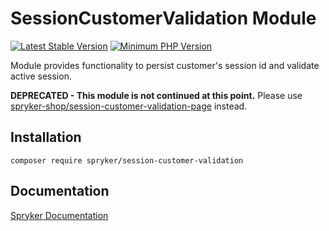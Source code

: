 # SessionCustomerValidation Module
[![Latest Stable Version](https://poser.pugx.org/spryker/session-customer-validation/v/stable.svg)](https://packagist.org/packages/spryker/session-customer-validation)
[![Minimum PHP Version](https://img.shields.io/badge/php-%3E%3D%208.0-8892BF.svg)](https://php.net/)

Module provides functionality to persist customer's session id and validate active session.

**DEPRECATED - This module is not continued at this point.**
Please use [spryker-shop/session-customer-validation-page](https://github.com/spryker-shop/session-customer-validation-page) instead.

## Installation

```
composer require spryker/session-customer-validation
```

## Documentation

[Spryker Documentation](https://docs.spryker.com)
